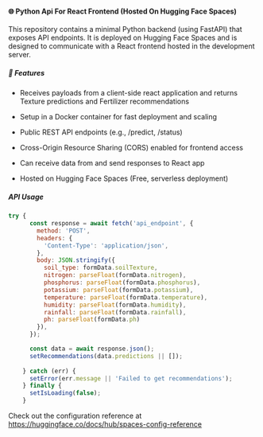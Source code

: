 
#### 🌐 Python Api For React Frontend (Hosted On Hugging Face Spaces)
This repository contains a minimal Python backend (using FastAPI) that exposes API endpoints. It is deployed on Hugging Face Spaces and is designed to communicate with a React frontend hosted in the development server.


##### 🔧 Features
- Receives payloads from a client-side react application and returns Texture predictions and Fertilizer recommendations
  
- Setup in a Docker container for fast deployment and scaling

- Public REST API endpoints (e.g., /predict, /status)

- Cross-Origin Resource Sharing (CORS) enabled for frontend access

- Can receive data from and send responses to React app

- Hosted on Hugging Face Spaces (Free, serverless deployment)


##### API Usage
```javascript
try {
      const response = await fetch('api_endpoint', {
        method: 'POST',
        headers: {
          'Content-Type': 'application/json',
        },
        body: JSON.stringify({
          soil_type: formData.soilTexture,
          nitrogen: parseFloat(formData.nitrogen),
          phosphorus: parseFloat(formData.phosphorus),
          potassium: parseFloat(formData.potassium),
          temperature: parseFloat(formData.temperature),
          humidity: parseFloat(formData.humidity),
          rainfall: parseFloat(formData.rainfall),
          ph: parseFloat(formData.ph)
        }),
      });

      const data = await response.json();
      setRecommendations(data.predictions || []);
      
    } catch (err) {
      setError(err.message || 'Failed to get recommendations');
    } finally {
      setIsLoading(false);
    }
```

Check out the configuration reference at https://huggingface.co/docs/hub/spaces-config-reference

